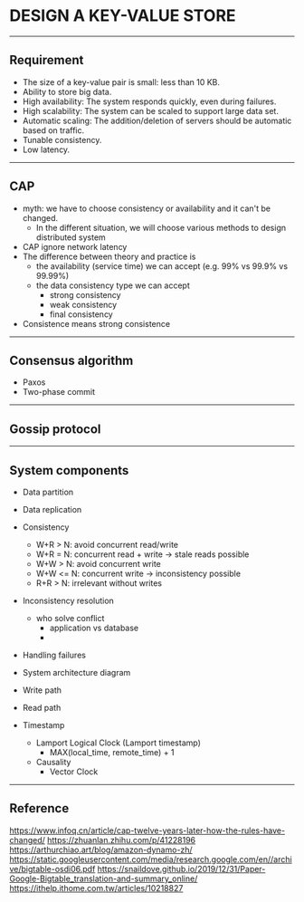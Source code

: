 # DESIGN A KEY-VALUE STORE

---

## Requirement

- The size of a key-value pair is small: less than 10 KB.
- Ability to store big data.
- High availability: The system responds quickly, even during failures.
- High scalability: The system can be scaled to support large data set.
- Automatic scaling: The addition/deletion of servers should be automatic based on traffic. 
- Tunable consistency.
-  Low latency.

---

## CAP
- myth: we have to choose consistency or availability and it can't be changed.
    - In the different situation, we will choose various methods to design distributed system 
- CAP ignore network latency
- The difference between theory and practice is 
  - the availability (service time) we can accept (e.g. 99% vs 99.9% vs 99.99%)
  - the data consistency type we can accept
    - strong consistency
    - weak consistency
    - final consistency
- Consistence means strong consistence

---

## Consensus algorithm
- Paxos
- Two-phase commit

---

## Gossip protocol



---
## System components
- Data partition
- Data replication
- Consistency
  - W+R > N: avoid concurrent read/write
  - W+R = N: concurrent read + write -> stale reads possible
  - W+W > N: avoid concurrent write
  - W+W <= N: concurrent write -> inconsistency possible
  - R+R > N: irrelevant without writes
- Inconsistency resolution
  - who solve conflict
    - application vs database
    - 
- Handling failures

- System architecture diagram
- Write path
- Read path
- Timestamp
  - Lamport Logical Clock (Lamport timestamp)
    - MAX(local_time, remote_time) + 1
  - Causality
    - Vector Clock

---

## Reference
https://www.infoq.cn/article/cap-twelve-years-later-how-the-rules-have-changed/
https://zhuanlan.zhihu.com/p/41228196
https://arthurchiao.art/blog/amazon-dynamo-zh/
https://static.googleusercontent.com/media/research.google.com/en//archive/bigtable-osdi06.pdf
https://snaildove.github.io/2019/12/31/Paper-Google-Bigtable_translation-and-summary_online/
https://ithelp.ithome.com.tw/articles/10218827
